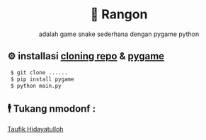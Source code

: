 <h1 align="center"> 🐍 Rangon</h1>
 <p align="center">adalah game snake sederhana dengan pygame python</p>
 
## ⚙ installasi [cloning repo](https://github.com/Taufik-H/Rangon) & [pygame](https://www.pygame.org/wiki/GettingStarted) 

```bash
 $ git clone ......
 $ pip install pygame
 $ python main.py
 ```
## 🕴 Tukang nmodonf :
  [Taufik Hidayatulloh](https://github.com/Taufik-H)
  
#
